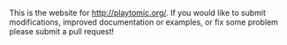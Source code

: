 This is the website for http://playtomic.org/.  If you would like to submit 
modifications, improved documentation or examples, or fix some problem 
please submit a pull request!
